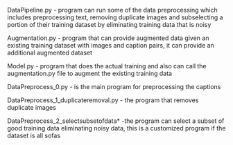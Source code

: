 DataPipeline.py - program can run some of the data preprocessing  which includes preprocessing text, removing duplicate images and subselecting a portion of their training dataset by eliminating training data that is noisy

Augmentation.py - program that can provide augmented data given an existing training dataset with images and caption pairs, it can 
provide an additional augmented dataset

Model.py - program that does the actual training and also can call the augmentation.py file to augment the existing training data

DataPreprocess_0.py - is the main program for preprocessing the captions

DataPreprocess_1_duplicateremoval.py - the program that removes duplicate images

DataPreprocess_2_selectsubsetofdata* -the program  can select a subset of good training data eliminating noisy data, this is a customized program if the dataset is all sofas 



